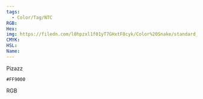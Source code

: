 ```yaml
---
tags:
  - Color/Tag/NTC
RGB:
Hex:
img: https://filedn.com/l0hpzxl1f01yT7GHxtF8cyk/Color%20Snake/standard_csv_to_svg/%23/FF9000.svg
CMYK:
HSL:
Name:
---
```

Pizazz
```palette
#FF9000
```
RGB
